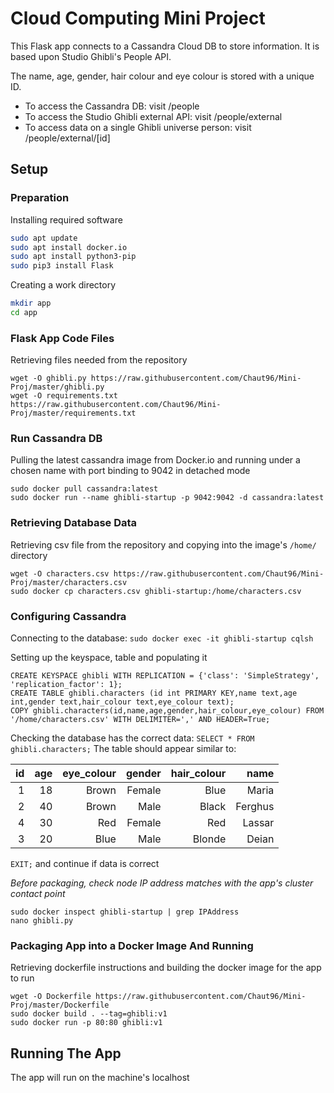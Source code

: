 # Cloud Computing Mini Project
This Flask app connects to a Cassandra Cloud DB to store information.
It is based upon Studio Ghibli's People API.

The name, age, gender, hair colour and eye colour is stored with a unique ID.

* To access the Cassandra DB: visit /people
* To access the Studio Ghibli external API: visit /people/external
* To access data on a single Ghibli universe person: visit /people/external/[id]
## Setup
### Preparation
Installing required software
```bash
sudo apt update
sudo apt install docker.io
sudo apt install python3-pip
sudo pip3 install Flask
```
Creating a work directory
```bash
mkdir app
cd app
```

### Flask App Code Files
Retrieving files needed from the repository
```
wget -O ghibli.py https://raw.githubusercontent.com/Chaut96/Mini-Proj/master/ghibli.py
wget -O requirements.txt https://raw.githubusercontent.com/Chaut96/Mini-Proj/master/requirements.txt
```

### Run Cassandra DB
Pulling the latest cassandra image from Docker.io and running under a chosen name with port binding to 9042 in detached mode
```
sudo docker pull cassandra:latest
sudo docker run --name ghibli-startup -p 9042:9042 -d cassandra:latest
```

### Retrieving Database Data
Retrieving csv file from the repository and copying into the image's `/home/` directory
```
wget -O characters.csv https://raw.githubusercontent.com/Chaut96/Mini-Proj/master/characters.csv
sudo docker cp characters.csv ghibli-startup:/home/characters.csv
```

### Configuring Cassandra
Connecting to the database: `sudo docker exec -it ghibli-startup cqlsh`

Setting up the keyspace, table and populating it
```cqlsh
CREATE KEYSPACE ghibli WITH REPLICATION = {'class': 'SimpleStrategy', 'replication_factor': 1};
CREATE TABLE ghibli.characters (id int PRIMARY KEY,name text,age int,gender text,hair_colour text,eye_colour text);
COPY ghibli.characters(id,name,age,gender,hair_colour,eye_colour) FROM '/home/characters.csv' WITH DELIMITER=',' AND HEADER=True;
```
Checking the database has the correct data:
`SELECT * FROM  ghibli.characters;`
The table should appear similar to:

| id | age | eye_colour | gender | hair_colour | name|
|---:|---:|---:|---:|---:|---:|
|1|18|Brown|Female|Blue|Maria|
|2|40|Brown|Male|Black|Ferghus|
|4|30|Red|Female|Red|Lassar|
|3|20|Blue|Male|Blonde|Deian|

`EXIT;` and continue if data is correct

*Before packaging, check node IP address matches with the app's cluster contact point*
```
sudo docker inspect ghibli-startup | grep IPAddress
nano ghibli.py
```

### Packaging App into a Docker Image And Running
Retrieving dockerfile instructions and building the docker image for the app to run
```
wget -O Dockerfile https://raw.githubusercontent.com/Chaut96/Mini-Proj/master/Dockerfile
sudo docker build . --tag=ghibli:v1
sudo docker run -p 80:80 ghibli:v1
```
## Running The App
The app will run on the machine's localhost
